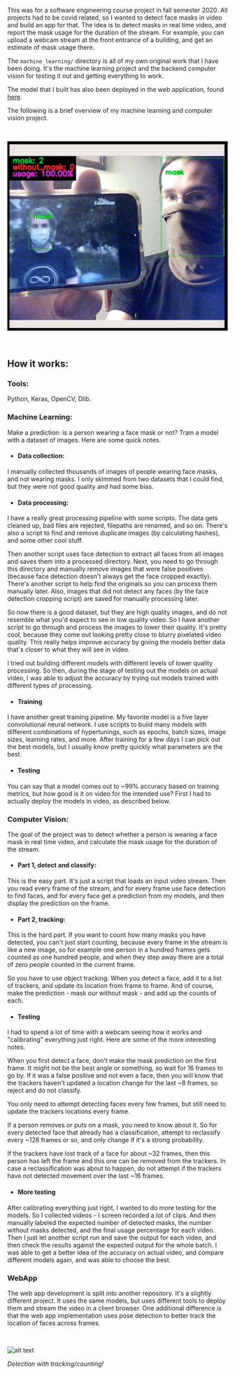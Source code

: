 This was for a software engineering course project in fall semester 2020. All projects had to be covid related, so I wanted to detect face masks in video and build an app for that. The idea is to detect masks in real time video, and report the mask usage for the duration of the stream. For example, you can upload a webcam stream at the front entrance of a building, and get an estimate of mask usage there.

The ```machine_learning/``` directory is all of my own original work that I have been doing. It's the machine learning project and the backend computer vision for testing it out and getting everything to work.

The model that I built has also been deployed in the web application, found [here](https://github.com/tjbergstrom/facemask-detection-app).

The following is a brief overview of my machine learning and computer vision project.

<br>

![alt text](https://raw.githubusercontent.com/tjbergstrom/Covid-Mask-Detection/master/machine_learning/data/demo.png)

<br>

## How it works:

### Tools:

Python, Keras, OpenCV, Dlib.

### Machine Learning:

Make a prediction: is a person wearing a face mask or not? Train a model with a dataset of images. Here are some quick notes.

- #### Data collection:

I manually collected thousands of images of people wearing face masks, and not wearing masks. I only skimmed from two datasets that I could find, but they were not good quality and had some bias.

- #### Data processing:

I have a really great processing pipeline with some scripts. The data gets cleaned up, bad files are rejected, filepaths are renamed, and so on. There's also a script to find and remove duplicate images (by calculating hashes), and some other cool stuff.

Then another script uses face detection to extract all faces from all images and saves them into a processed directory. Next, you need to go through this directory and manually remove images that were false positives (because face detection doesn't always get the face cropped exactly). There's another script to help find the originals so you can process them manually later. Also, images that did not detect any faces (by the face detection cropping script) are saved for manually processing later.

So now there is a good dataset, but they are high quality images, and do not resemble what you'd expect to see in low quality video. So I have another script to go through and process the images to lower their quality. It's pretty cool, because they come out looking pretty close to blurry pixelated video quality. This really helps improve accuracy by giving the models better data that's closer to what they will see in video.

I tried out building different models with different levels of lower quality processing. So then, during the stage of testing out the models on actual video, I was able to adjust the accuracy by trying out models trained with different types of processing.

- #### Training

I have another great training pipeline. My favorite model is a five layer convolutional neural network. I use scripts to build many models with different combinations of hypertunings, such as epochs, batch sizes, image sizes, learning rates, and more. After training for a few days I can pick out the best models, but I usually know pretty quickly what parameters are the best.

- #### Testing

You can say that a model comes out to ~99% accuracy based on training metrics, but how good is it on video for the intended use? First I had to actually deploy the models in video, as described below.

### Computer Vision:

The goal of the project was to detect whether a person is wearing a face mask in real time video, and calculate the mask usage for the duration of the stream.

- #### Part 1, detect and classify:

This is the easy part. It's just a script that loads an input video stream. Then you read every frame of the stream, and for every frame use face detection to find faces, and for every face get a prediction from my models, and then display the prediction on the frame.

- #### Part 2, tracking:

This is the hard part. If you want to count how many masks you have detected, you can't just start counting, because every frame in the stream is like a new image, so for example one person in a hundred frames gets counted as one hundred people, and when they step away there are a total of zero people counted in the current frame.

So you have to use object tracking. When you detect a face, add it to a list of trackers, and update its location from frame to frame. And of course, make the prediction - mask our without mask - and add up the counts of each.

- #### Testing

I had to spend a lot of time with a webcam seeing how it works and "calibrating" everything just right. Here are some of the more interesting notes.

When you first detect a face, don't make the mask prediction on the first frame. It might not be the best angle or something, so wait for 16 frames to go by. If it was a false positive and not even a face, then you will know that the trackers haven't updated a location change for the last ~8 frames, so reject and do not classify.

You only need to attempt detecting faces every few frames, but still need to update the trackers locations every frame.

If a person removes or puts on a mask, you need to know about it. So for every detected face that already has a classification, attempt to reclassify every ~128 frames or so, and only change if it's a strong probability.

If the trackers have lost track of a face for about ~32 frames, then this person has left the frame and this one can be removed from the trackers. In case a reclassification was about to happen, do not attempt if the trackers have not detected movement over the last ~16 frames.

- #### More testing

After calibrating everything just right, I wanted to do more testing for the models. So I collected videos - I screen recorded a lot of clips. And then manually labeled the expected number of detected masks, the number without masks detected, and the final usage percentage for each video. Then I just let another script run and save the output for each video, and then check the results against the expected output for the whole batch. I was able to get a better idea of the accuracy on actual video, and compare different models again, and was able to choose the best.

### WebApp

The web app development is split into another repository. It's a slightly different project. It uses the same models, but uses different tools to deploy them and stream the video in a client browser. One additional difference is that the web app implementation uses pose detection to better track the location of faces across frames.

<br>

![alt text](https://raw.githubusercontent.com/tjbergstrom/Covid-Mask-Detection/master/machine_learning/data/demo.gif)

*Detection with tracking/counting!*

<br>

<br>
